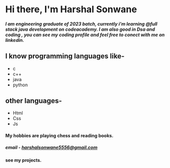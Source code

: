 # Hi there, I'm Harshal Sonwane 
##### I am engineering graduate of 2023 batch, currently i'm learning @full stack java development on codeacademy. I am also good in Dsa and coding , you can see my coding profile and feel free to conect with me on linkedin. 
## I know programming languages like-
* c
* c++
* java
* python 
 ## other languages-
 * Html
 * Css
 * Js
 #### My hobbies are playing chess and reading books.
 ##### email - harshalsonwane5556@gmail.com
 #### see my projects.













